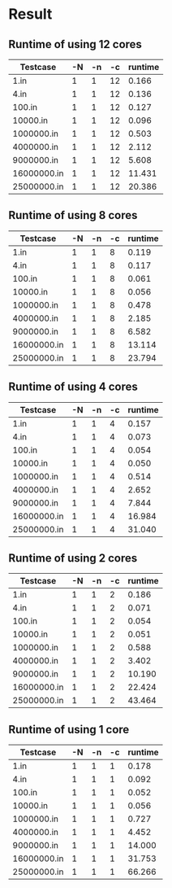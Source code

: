 # Result

## Runtime of using 12 cores

| Testcase    | -N | -n | -c  | runtime |
|-------------|----|----|-----|---------|
| 1.in        | 1  | 1  | 12  | 0.166   |
| 4.in        | 1  | 1  | 12  | 0.136   |
| 100.in      | 1  | 1  | 12  | 0.127   |
| 10000.in    | 1  | 1  | 12  | 0.096   |
| 1000000.in  | 1  | 1  | 12  | 0.503   |
| 4000000.in  | 1  | 1  | 12  | 2.112   |
| 9000000.in  | 1  | 1  | 12  | 5.608   |
| 16000000.in | 1  | 1  | 12  | 11.431  |
| 25000000.in | 1  | 1  | 12  | 20.386  |

## Runtime of using 8 cores

| Testcase    | -N | -n | -c | runtime |
|-------------|----|----|----|---------|
| 1.in        | 1  | 1  | 8  | 0.119   |
| 4.in        | 1  | 1  | 8  | 0.117   |
| 100.in      | 1  | 1  | 8  | 0.061   |
| 10000.in    | 1  | 1  | 8  | 0.056   |
| 1000000.in  | 1  | 1  | 8  | 0.478   |
| 4000000.in  | 1  | 1  | 8  | 2.185   |
| 9000000.in  | 1  | 1  | 8  | 6.582   |
| 16000000.in | 1  | 1  | 8  | 13.114  |
| 25000000.in | 1  | 1  | 8  | 23.794  |

## Runtime of using 4 cores

| Testcase    | -N | -n | -c | runtime |
|-------------|----|----|----|---------|
| 1.in        | 1  | 1  | 4  | 0.157   |
| 4.in        | 1  | 1  | 4  | 0.073   |
| 100.in      | 1  | 1  | 4  | 0.054   |
| 10000.in    | 1  | 1  | 4  | 0.050   |
| 1000000.in  | 1  | 1  | 4  | 0.514   |
| 4000000.in  | 1  | 1  | 4  | 2.652   |
| 9000000.in  | 1  | 1  | 4  | 7.844   |
| 16000000.in | 1  | 1  | 4  | 16.984  |
| 25000000.in | 1  | 1  | 4  | 31.040  |

## Runtime of using 2 cores

| Testcase    | -N | -n | -c | runtime |
|-------------|----|----|----|---------|
| 1.in        | 1  | 1  | 2  | 0.186   |
| 4.in        | 1  | 1  | 2  | 0.071   |
| 100.in      | 1  | 1  | 2  | 0.054   |
| 10000.in    | 1  | 1  | 2  | 0.051   |
| 1000000.in  | 1  | 1  | 2  | 0.588   |
| 4000000.in  | 1  | 1  | 2  | 3.402   |
| 9000000.in  | 1  | 1  | 2  | 10.190  |
| 16000000.in | 1  | 1  | 2  | 22.424  |
| 25000000.in | 1  | 1  | 2  | 43.464  |

## Runtime of using 1 core

| Testcase    | -N | -n | -c | runtime |
|-------------|----|----|----|---------|
| 1.in        | 1  | 1  | 1  | 0.178   |
| 4.in        | 1  | 1  | 1  | 0.092   |
| 100.in      | 1  | 1  | 1  | 0.052   |
| 10000.in    | 1  | 1  | 1  | 0.056   |
| 1000000.in  | 1  | 1  | 1  | 0.727   |
| 4000000.in  | 1  | 1  | 1  | 4.452   |
| 9000000.in  | 1  | 1  | 1  | 14.000  |
| 16000000.in | 1  | 1  | 1  | 31.753  |
| 25000000.in | 1  | 1  | 1  | 66.266  |
